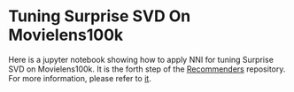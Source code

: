 # Tuning Surprise SVD On Movielens100k

Here is a jupyter notebook showing how to apply NNI for tuning Surprise SVD on Movielens100k. It is the forth step of the [Recommenders](https://github.com/Microsoft/Recommenders) repository. For more information, please refer to [it](https://github.com/Microsoft/Recommenders).

